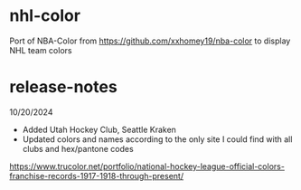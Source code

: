 # nhl-color
Port of NBA-Color from https://github.com/xxhomey19/nba-color to display NHL team colors

# release-notes
10/20/2024
- Added Utah Hockey Club, Seattle Kraken
- Updated colors and names according to the only site I could find with all clubs and hex/pantone codes

https://www.trucolor.net/portfolio/national-hockey-league-official-colors-franchise-records-1917-1918-through-present/
